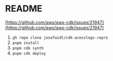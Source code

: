 # README

[https://github.com/aws/aws-cdk/issues/21947](https://github.com/aws/aws-cdk/issues/21947)

1. `gh repo clone josefaidt/cdk-acesslogs-repro`
2. `pnpm install`
3. `pnpm cdk synth`
4. `pnpm cdk deploy`
